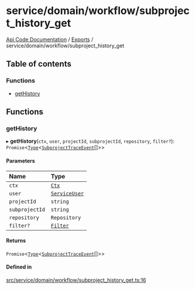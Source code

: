 # service/domain/workflow/subproject\_history\_get
 
[Api Code Documentation](../README.md) / [Exports](../modules.md) / service/domain/workflow/subproject\_history\_get

## Table of contents

### Functions

- [getHistory](service_domain_workflow_subproject_history_get.md#gethistory)

## Functions

### getHistory

▸ **getHistory**(`ctx`, `user`, `projectId`, `subprojectId`, `repository`, `filter?`): `Promise`<[`Type`](result.md#type)<[`SubprojectTraceEvent`](../interfaces/service_domain_workflow_subproject_trace_event.SubprojectTraceEvent.md)[]\>\>

#### Parameters

| Name | Type |
| :------ | :------ |
| `ctx` | [`Ctx`](../interfaces/lib_ctx.Ctx.md) |
| `user` | [`ServiceUser`](../interfaces/service_domain_organization_service_user.ServiceUser.md) |
| `projectId` | `string` |
| `subprojectId` | `string` |
| `repository` | `Repository` |
| `filter?` | [`Filter`](service_domain_workflow_historyFilter.md#filter) |

#### Returns

`Promise`<[`Type`](result.md#type)<[`SubprojectTraceEvent`](../interfaces/service_domain_workflow_subproject_trace_event.SubprojectTraceEvent.md)[]\>\>

#### Defined in

[src/service/domain/workflow/subproject_history_get.ts:16](https://github.com/openkfw/TruBudget/blob/0804644/api/src/service/domain/workflow/subproject_history_get.ts#L16)
